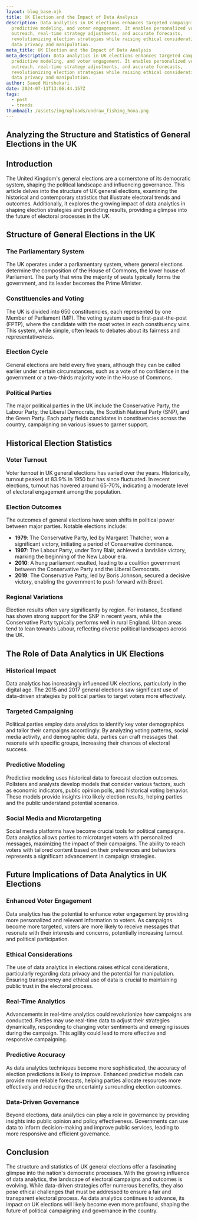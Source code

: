 ```yaml
---
layout: blog_base.njk
title: UK Election and the Impact of Data Analysis
description: Data analytics in UK elections enhances targeted campaigning,
  predictive modeling, and voter engagement. It enables personalized voter
  outreach, real-time strategy adjustments, and accurate forecasts,
  revolutionizing election strategies while raising ethical considerations about
  data privacy and manipulation.
meta_title: UK Election and the Impact of Data Analysis
meta_description: Data analytics in UK elections enhances targeted campaigning,
  predictive modeling, and voter engagement. It enables personalized voter
  outreach, real-time strategy adjustments, and accurate forecasts,
  revolutionizing election strategies while raising ethical considerations about
  data privacy and manipulation.
author: Saeed Mirshekari
date: 2024-07-11T13:06:44.157Z
tags:
  - post
  - trends
thumbnail: /assets/img/uploads/undraw_fishing_hoxa.png
---
```

## Analyzing the Structure and Statistics of General Elections in the UK

## Introduction

The United Kingdom's general elections are a cornerstone of its democratic system, shaping the political landscape and influencing governance. This article delves into the structure of UK general elections, examining the historical and contemporary statistics that illustrate electoral trends and outcomes. Additionally, it explores the growing impact of data analytics in shaping election strategies and predicting results, providing a glimpse into the future of electoral processes in the UK.

## Structure of General Elections in the UK

### The Parliamentary System

The UK operates under a parliamentary system, where general elections determine the composition of the House of Commons, the lower house of Parliament. The party that wins the majority of seats typically forms the government, and its leader becomes the Prime Minister.

### Constituencies and Voting

The UK is divided into 650 constituencies, each represented by one Member of Parliament (MP). The voting system used is first-past-the-post (FPTP), where the candidate with the most votes in each constituency wins. This system, while simple, often leads to debates about its fairness and representativeness.

### Election Cycle

General elections are held every five years, although they can be called earlier under certain circumstances, such as a vote of no confidence in the government or a two-thirds majority vote in the House of Commons.

### Political Parties

The major political parties in the UK include the Conservative Party, the Labour Party, the Liberal Democrats, the Scottish National Party (SNP), and the Green Party. Each party fields candidates in constituencies across the country, campaigning on various issues to garner support.

## Historical Election Statistics

### Voter Turnout

Voter turnout in UK general elections has varied over the years. Historically, turnout peaked at 83.9% in 1950 but has since fluctuated. In recent elections, turnout has hovered around 65-70%, indicating a moderate level of electoral engagement among the population.

### Election Outcomes

The outcomes of general elections have seen shifts in political power between major parties. Notable elections include:

- **1979**: The Conservative Party, led by Margaret Thatcher, won a significant victory, initiating a period of Conservative dominance.
- **1997**: The Labour Party, under Tony Blair, achieved a landslide victory, marking the beginning of the New Labour era.
- **2010**: A hung parliament resulted, leading to a coalition government between the Conservative Party and the Liberal Democrats.
- **2019**: The Conservative Party, led by Boris Johnson, secured a decisive victory, enabling the government to push forward with Brexit.

### Regional Variations

Election results often vary significantly by region. For instance, Scotland has shown strong support for the SNP in recent years, while the Conservative Party typically performs well in rural England. Urban areas tend to lean towards Labour, reflecting diverse political landscapes across the UK.

## The Role of Data Analytics in UK Elections

### Historical Impact

Data analytics has increasingly influenced UK elections, particularly in the digital age. The 2015 and 2017 general elections saw significant use of data-driven strategies by political parties to target voters more effectively.

### Targeted Campaigning

Political parties employ data analytics to identify key voter demographics and tailor their campaigns accordingly. By analyzing voting patterns, social media activity, and demographic data, parties can craft messages that resonate with specific groups, increasing their chances of electoral success.

### Predictive Modeling

Predictive modeling uses historical data to forecast election outcomes. Pollsters and analysts develop models that consider various factors, such as economic indicators, public opinion polls, and historical voting behavior. These models provide insights into likely election results, helping parties and the public understand potential scenarios.

### Social Media and Microtargeting

Social media platforms have become crucial tools for political campaigns. Data analytics allows parties to microtarget voters with personalized messages, maximizing the impact of their campaigns. The ability to reach voters with tailored content based on their preferences and behaviors represents a significant advancement in campaign strategies.

## Future Implications of Data Analytics in UK Elections

### Enhanced Voter Engagement

Data analytics has the potential to enhance voter engagement by providing more personalized and relevant information to voters. As campaigns become more targeted, voters are more likely to receive messages that resonate with their interests and concerns, potentially increasing turnout and political participation.

### Ethical Considerations

The use of data analytics in elections raises ethical considerations, particularly regarding data privacy and the potential for manipulation. Ensuring transparency and ethical use of data is crucial to maintaining public trust in the electoral process.

### Real-Time Analytics

Advancements in real-time analytics could revolutionize how campaigns are conducted. Parties may use real-time data to adjust their strategies dynamically, responding to changing voter sentiments and emerging issues during the campaign. This agility could lead to more effective and responsive campaigning.

### Predictive Accuracy

As data analytics techniques become more sophisticated, the accuracy of election predictions is likely to improve. Enhanced predictive models can provide more reliable forecasts, helping parties allocate resources more effectively and reducing the uncertainty surrounding election outcomes.

### Data-Driven Governance

Beyond elections, data analytics can play a role in governance by providing insights into public opinion and policy effectiveness. Governments can use data to inform decision-making and improve public services, leading to more responsive and efficient governance.

## Conclusion

The structure and statistics of UK general elections offer a fascinating glimpse into the nation's democratic processes. With the growing influence of data analytics, the landscape of electoral campaigns and outcomes is evolving. While data-driven strategies offer numerous benefits, they also pose ethical challenges that must be addressed to ensure a fair and transparent electoral process. As data analytics continues to advance, its impact on UK elections will likely become even more profound, shaping the future of political campaigning and governance in the country.
